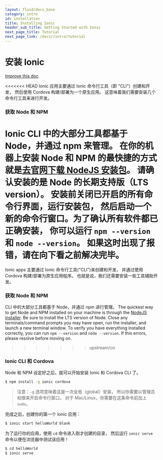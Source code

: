 ```yaml
---
layout: fluid/docs_base
category: intro
id: installation
title: Installing Ionic
header_sub_title: Getting Started with Ionic
next_page_title: Tutorial
next_page_link: /docs//intro/tutorial
---
```


# 安装 Ionic

<a class="improve-v2-docs" href='https://github.com/ionic-team/ionic-site/edit/master/content/docs/intro/installation/index.md'>Improve
this doc</a>

<<<<<<< HEAD
Ionic 应用主要通过 Ionic 命令行工具（即 "CLI"）创建和开发，
然后使用 Cordova 构建/部署为一个原生应用。
这意味着我们需要安装几个命令行工具来进行开发。

### 获取 Node 和 NPM

Ionic CLI 中的大部分工具都基于 Node，并通过 npm 来管理。
在你的机器上安装 Node 和 NPM 的最快捷的方式就是[去官网下载 NodeJS 安装包](https://nodejs.org/)。
请确认安装的是 Node 的长期支持版（LTS version）。
安装前关闭已开启的所有命令行界面，运行安装包，
然后启动一个新的命令行窗口。为了确认所有软件都已正确安装，
你可以运行 `npm --version` 和 `node --version`。
如果这时出现了报错，请在向下看之前解决完毕。
=======
Ionic apps 主要通过 Ionic 命令行工具("CLI")来创建和开发，
并通过使用 Cordova 构建/部署为原生应用程序。
也就是说，我们还需要安装一些工具辅助开发。

### 获取 Node 和 NPM

CLI 中的大部分工具都基于 Node，并通过 npm 进行管理。
The quickest way to get Node and NPM installed on your machine is through the
[NodeJS installer](https://nodejs.org/). Be sure to install the LTS version of
Node. Close any terminals/command prompts you may have open, run the installer,
and launch a new terminal window. To verify you have everything installed
correctly, you can run `npm --version` and `node --version`. If this errors,
please resolve before moving on.
>>>>>>> upstream/cn

### Ionic CLI 和 Cordova

Node 和 NPM 设定好之后，就可以开始安装 Ionic 和 Cordova CLI 了。

```bash
$ npm install -g ionic cordova
```

> 注意：`-g` 选项意味着这是一次全局（global）安装，
> 所以你需要以管理员权限来开启命令行窗口。
> 对于 Mac/Linux，你需要在这条命令前加上 `sudo`。

完成之后，创建你的第一个 Ionic 应用：

```bash
$ ionic start helloWorld blank
```

为了运行你的应用，使用 `cd` 命令进入刚才创建的目录，
然后运行 `ionic serve` 命令以便在浏览器中测试该应用！

```bash
$ cd helloWorld
$ ionic serve
```
